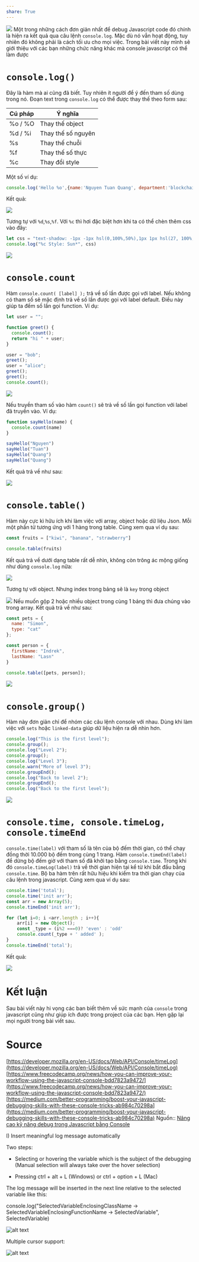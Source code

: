 ```yaml
---
share: True
---
```

![](https://youtu.be/L8CDt1J3DAw?si=tTCg8pJhTfUEPvLt) 
Một trong những cách đơn giản nhất để debug Javascript code đó chính là hiện ra kết quả qua câu lệnh `console.log`. Mặc dù nó vẫn hoạt động, tuy nhiên đó không phải là cách tối ưu cho mọi việc. Trong bài viết này mình sẽ giới thiệu với các bạn những chức năng khác mà console javascript có thể làm được

# `console.log()`

Đây là hàm mà ai cũng đã biết. Tuy nhiên ít người để ý đến tham số dùng trong nó. Đoạn text trong `console.log` có thể được thay thế theo form sau:

|Cú pháp|Ý nghĩa|
|---|---|
|%o / %O|Thay thế object|
|%d / %i|Thay thế số nguyên|
|%s|Thay thế chuỗi|
|%f|Thay thế số thực|
|%c|Thay đổi style|

Một số ví dụ:

```js
console.log('Hello %o',{name:'Nguyen Tuan Quang', department:'blockchain'},'!' );
```

Kết quả:

![](https://images.viblo.asia/5f738857-c941-44ad-b54e-fb76f396b5fa.png)

Tương tự với `%d`,`%s`,`%f`. Với `%c` thì hơi đặc biệt hơn khi ta có thể chèn thêm css vào đây:

```js
let css = "text-shadow: -1px -1px hsl(0,100%,50%),1px 1px hsl(27, 100%, 50%),3px 2px hsl(54, 100%, 50%),5px 3px hsl(81, 100%, 50%),7px 4px hsl(135, 100%, 50%),9px 5px hsl(162, 100%, 50%),11px 6px hsl(189, 100%, 50%),13px 7px hsl(243, 100%, 50%),14px 8px hsl(270, 100%, 50%),16px 9px hsl(297, 100%, 50%); font-size: 40px;";
console.log("%c Style: Sun*", css)
```

![](https://images.viblo.asia/64232eba-b07d-4bcf-b602-c73a136a9d44.png)

# `console.count`

Hàm `console.count( [label] );` trả về số lần được gọi với label. Nếu không có tham số sẽ mặc định trả về số lần được gọi với label default. Điều này giúp ta đếm số lần gọi function. Ví dụ:

```js
let user = "";

function greet() {
  console.count();
  return "hi " + user;
}

user = "bob";
greet();
user = "alice";
greet();
greet();
console.count();
```

![](https://images.viblo.asia/cd6677a7-3ff2-441a-8a45-b521d66dff93.png)

Nếu truyền tham số vào hàm `count()` sẽ trả về số lần gọi function với label đã truyền vào. Ví dụ:

```js
function sayHello(name) {
  console.count(name)
}

sayHello("Nguyen")
sayHello("Tuan")
sayHello("Quang")
sayHello("Quang")
```

Kết quả trả về như sau:

![](https://images.viblo.asia/8d808873-8cc6-4d38-a34c-4b3bb414863f.png)

# `console.table()`

Hàm này cực kì hữu ích khi làm việc với array, object hoặc dữ liệu Json. Mỗi một phần tử tương ứng với 1 hàng trong table. Cùng xem qua ví dụ sau:

```js
const fruits = ["kiwi", "banana", "strawberry"]

console.table(fruits)
```

Kết quả trả về dưới dạng table rất dễ nhìn, không còn trông ác mộng giống như dùng `console.log` nữa:

![](https://images.viblo.asia/31a8867a-377d-4b0b-b956-e9199bb19139.png)

Tương tự với object. Nhưng index trong bảng sẽ là `key` trong object

![](https://images.viblo.asia/20ce9bad-9146-480b-9f8b-b05bfe2345b5.png) Nếu muốn gộp 2 hoặc nhiều object trong cùng 1 bảng thì đưa chúng vào trong array. Kết quả trả về như sau:

```js
const pets = {
  name: "Simon",
  type: "cat"
};

const person = {
  firstName: "Indrek",
  lastName: "Lasn"
}

console.table([pets, person]);
```

![](https://images.viblo.asia/a099dac9-25ca-49f2-b801-28b66e406cfe.png)

# `console.group()`

Hàm này đơn giản chỉ để nhóm các câu lệnh console với nhau. Dùng khi làm việc với `sets` hoặc `linked-data` giúp dữ liệu hiện ra dễ nhìn hơn.

```js
console.log("This is the first level");
console.group();
console.log("Level 2");
console.group();
console.log("Level 3");
console.warn("More of level 3");
console.groupEnd();
console.log("Back to level 2");
console.groupEnd();
console.log("Back to the first level");
```

![](https://images.viblo.asia/0d2422d6-5229-4833-931e-ea01bbc9b915.png)

# `console.time, console.timeLog, console.timeEnd`

`console.time(label)` với tham số là tên của bộ đếm thời gian, có thể chạy đồng thời 10.000 bộ đếm trong cùng 1 trang. Hàm `console.timeEnd(label)` để dừng bộ đếm giờ với tham số đã khởi tạo bằng `console.time`. Trong khi đó `console.timeLog(label)` trả về thời gian hiện tại kể từ khi bắt đầu bằng `console.time`. Bộ ba hàm trên rất hữu hiệu khi kiểm tra thời gian chạy của câu lệnh trong javascript. Cùng xem qua ví dụ sau:

```js
console.time('total');
console.time('init arr');
const arr = new Array(5);
console.timeEnd('init arr');

for (let i=0; i <arr.length ; i++){
    arr[i] = new Object();
    const _type = (i%2 ===0)? 'even' : 'odd'
    console.count(_type + ' added' );
}
console.timeEnd('total');
```

Kết quả:

![](https://images.viblo.asia/ed89cb10-7f22-490b-ad5b-929ca2bcb5be.png)

# Kết luận

Sau bài viết này hi vọng các ban biết thêm về sức mạnh của `console` trong javascript cũng như giúp ích được trong project của các bạn. Hẹn gặp lại mọi người trong bài viết sau.

# Source

[https://developer.mozilla.org/en-US/docs/Web/API/Console/timeLog](https://developer.mozilla.org/en-US/docs/Web/API/Console/timeLog) [https://www.freecodecamp.org/news/how-you-can-improve-your-workflow-using-the-javascript-console-bdd7823a9472/](https://www.freecodecamp.org/news/how-you-can-improve-your-workflow-using-the-javascript-console-bdd7823a9472/) [https://medium.com/better-programming/boost-your-javascript-debugging-skills-with-these-console-tricks-ab984c70298a](https://medium.com/better-programming/boost-your-javascript-debugging-skills-with-these-console-tricks-ab984c70298a)
Nguồn:: [Nâng cao kỹ năng debug trong Javascript bằng Console](https://viblo.asia/p/nang-cao-ky-nang-debug-trong-javascript-bang-console-3P0lPEEp5ox)


I) Insert meaningful log message automatically

Two steps:

- Selecting or hovering the variable which is the subject of the debugging (Manual selection will always take over the hover selection)
    
- Pressing ctrl + alt + L (Windows) or ctrl + option + L (Mac)
    

The log message will be inserted in the next line relative to the selected variable like this:

console.log("SelectedVariableEnclosingClassName -> SelectedVariableEnclosingFunctionName -> SelectedVariable", SelectedVariable)

![alt text](https://image.ibb.co/dysw7p/insert_log_message.gif)

Multiple cursor support:

![alt text](https://i.ibb.co/Jk2pmRG/tcl-multiple-selections.gif "Multiple cursor support")
